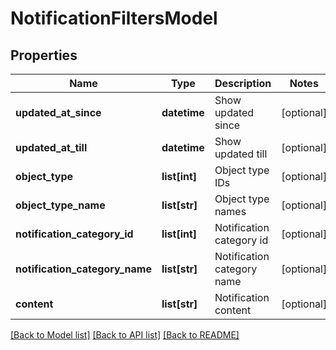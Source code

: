 # NotificationFiltersModel

## Properties
Name | Type | Description | Notes
------------ | ------------- | ------------- | -------------
**updated_at_since** | **datetime** | Show updated since | [optional] 
**updated_at_till** | **datetime** | Show updated till | [optional] 
**object_type** | **list[int]** | Object type IDs | [optional] 
**object_type_name** | **list[str]** | Object type names | [optional] 
**notification_category_id** | **list[int]** | Notification category id | [optional] 
**notification_category_name** | **list[str]** | Notification category name | [optional] 
**content** | **list[str]** | Notification content | [optional] 

[[Back to Model list]](../README.md#documentation-for-models) [[Back to API list]](../README.md#documentation-for-api-endpoints) [[Back to README]](../README.md)


